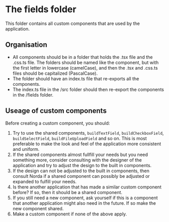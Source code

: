 # The fields folder

This folder contains all custom components that are used by the application.

## Organisation

- All components should be in a folder that holds the .tsx file and the .css.ts file.
  The folders should be named like the component, but with the first letter in lowercase (camelCase), and then the .tsx and .css.ts files should be capitalized (PascalCase).
- The folder should have an index.ts file that re-exports all the components.
- The index.ts file in the /src folder should then re-export the components in the /fields folder.

## Useage of custom components

Before creating a custom component, you should:

1. Try to use the shared components, `buildTextField`, `buildCheckboxField`, `buildSelectField`, `buildFileUploadField` and so on. This is most preferable to make the look and feel of the application more consistent and uniform.
2. If the shared components almost fullfill your needs but you need something more, consider consulting with the designer of the application and try to adjust the design to the built in components.
3. If the design can not be adjusted to the built in components, then consult Norda if a shared component can possibly be adjusted or expanded to fulfill your needs.
4. Is there another application that has made a similar custom component before? If so, then it should be a shared component.
5. If you still need a new component, ask yourself if this is a component that another application might also need in the future. If so make the new component shared.
6. Make a custom component if none of the above apply.
